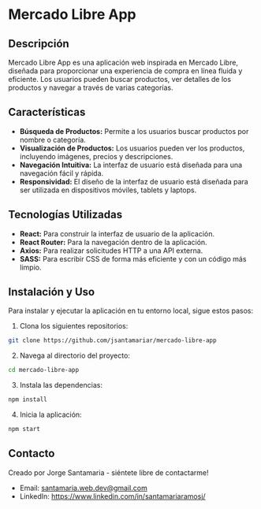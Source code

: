 # Mercado Libre App

## Descripción

Mercado Libre App es una aplicación web inspirada en Mercado Libre, diseñada para proporcionar una experiencia de compra en línea fluida y eficiente. Los usuarios pueden buscar productos, ver detalles de los productos y navegar a través de varias categorías.

## Características

- **Búsqueda de Productos:** Permite a los usuarios buscar productos por nombre o categoría.
- **Visualización de Productos:** Los usuarios pueden ver los productos, incluyendo imágenes, precios y descripciones.
- **Navegación Intuitiva:** La interfaz de usuario está diseñada para una navegación fácil y rápida.
- **Responsividad:** El diseño de la interfaz de usuario está diseñada para ser utilizada en dispositivos móviles, tablets y laptops.

## Tecnologías Utilizadas

- **React:** Para construir la interfaz de usuario de la aplicación.
- **React Router:** Para la navegación dentro de la aplicación.
- **Axios:** Para realizar solicitudes HTTP a una API externa.
- **SASS:** Para escribir CSS de forma más eficiente y con un código más limpio.

## Instalación y Uso

Para instalar y ejecutar la aplicación en tu entorno local, sigue estos pasos:

1. Clona los siguientes repositorios:

```bash
git clone https://github.com/jsantamariar/mercado-libre-app
```

2. Navega al directorio del proyecto:

```bash
cd mercado-libre-app
```

3. Instala las dependencias:

```bash
npm install
```

4. Inicia la aplicación:

```bash
npm start
```

## Contacto

Creado por Jorge Santamaria - siéntete libre de contactarme!

- Email: santamaria.web.dev@gmail.com
- LinkedIn: https://www.linkedin.com/in/santamariaramosj/
